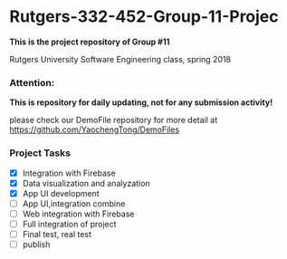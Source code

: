 # Rutgers-332-452-Group-11-Projec

**This is the project repository of Group #11**

Rutgers University Software Engineering class, spring 2018

### Attention:

**This is repository for daily updating, not for any submission activity!**

please check our DemoFile repository for more detail at https://github.com/YaochengTong/DemoFiles

### Project Tasks

* [x] Integration with Firebase
* [x] Data visualization and analyzation
* [x] App UI development
* [ ] App UI,integration combine
* [ ] Web integration with Firebase
* [ ] Full integration of project
* [ ] Final test, real test
* [ ] publish
